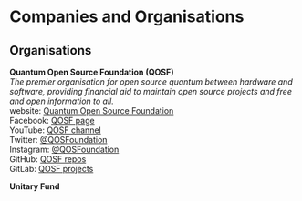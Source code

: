 # Companies and Organisations <br />



## Organisations <br />
**Quantum Open Source Foundation (QOSF)** <br />
_The premier organisation for open source quantum between hardware and software, providing financial aid to maintain open source projects and free and open information to all._ <br />
website:  [Quantum Open Source Foundation](https://qosf.org/) <br />
Facebook:  [QOSF page](https://www.facebook.com/quantumOSfoundation) <br />
YouTube:  [QOSF channel](https://www.youtube.com/channel/UCcEdG3UB19AZMxHymhefh1Q) <br />
Twitter:  [@QOSFoundation](https://twitter.com/qosfoundation) <br />
Instagram:  [@QOSFoundation](https://www.instagram.com/qosfoundation/) <br />
GitHub:  [QOSF repos](https://github.com/qosf) <br />
GitLab:  [QOSF projects](https://gitlab.com/qosf) <br />


**Unitary Fund** <br />
